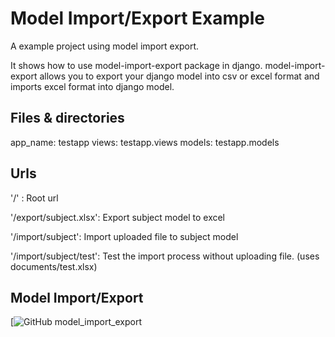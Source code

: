 # Model Import/Export Example

A example project using model import export. 

It shows how to use model-import-export package in django. model-import-export allows you to export your django model into csv or excel format and imports excel format into django model.

## Files & directories
app_name: testapp
views: testapp.views
models: testapp.models

## Urls
'/' : Root url

'/export/subject.xlsx': Export subject model to excel

'/import/subject': Import uploaded file to subject model

'/import/subject/test': Test the import process without uploading file. (uses documents/test.xlsx)


## Model Import/Export
[![GitHub model_import_export](https://github.com/aj3sh/model_import_export)


